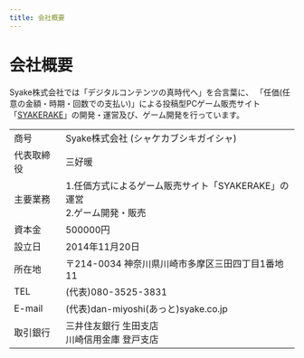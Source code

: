 ```yaml
---
title: 会社概要
---
```


# 会社概要

Syake株式会社では「デジタルコンテンツの真時代へ」を合言葉に、
「任価(任意の金額・時期・回数での支払い)」による投稿型PCゲーム販売サイト
「[SYAKERAKE](http://www.syakerake.jp)」の開発・運営及び、ゲーム開発を行っています。

|||
|:--|:--|
| 商号       | Syake株式会社 (シャケカブシキガイシャ)
| 代表取締役 | 三好暖
| 主要業務   | 1.任価方式によるゲーム販売サイト「SYAKERAKE」の運営<br>2.ゲーム開発・販売
| 資本金     | 500000円
| 設立日     | 2014年11月20日
| 所在地     | 〒214-0034 神奈川県川崎市多摩区三田四丁目1番地11
| TEL        | (代表)080-3525-3831
| E-mail     | (代表)dan-miyoshi(あっと)syake.co.jp
| 取引銀行   | 三井住友銀行 生田支店<br>川崎信用金庫 登戸支店

